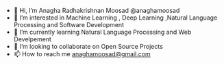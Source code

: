 - 👋 Hi, I’m Anagha Radhakrishnan Moosad @anaghamoosad
- 👀 I’m interested in Machine Learning , Deep Learning ,Natural Language Processing  and Software Development
- 🌱 I’m currently learning  Natural Language Processing  and Web Develpement
- 💞️ I’m looking to collaborate on Open Source Projects
- 📫 How to reach me anaghamoosad@gmail.com

<!---
anaghamoosad/anaghamoosad is a ✨ special ✨ repository because its `README.md` (this file) appears on your GitHub profile.
You can click the Preview link to take a look at your changes.
--->
